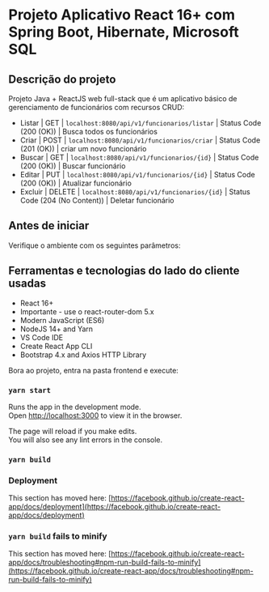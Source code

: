 # Projeto Aplicativo React 16+ com Spring Boot, Hibernate, Microsoft SQL

## Descrição do projeto

Projeto Java + ReactJS web full-stack que é um aplicativo básico de gerenciamento de funcionários com recursos CRUD:

- Listar | GET | `localhost:8080/api/v1/funcionarios/listar` | Status Code (200 (OK)) | Busca todos os funcionários
- Criar | POST | `localhost:8080/api/v1/funcionarios/criar` | Status Code (201 (OK)) | criar um novo funcionário
- Buscar | GET | `localhost:8080/api/v1/funcionarios/{id}` | Status Code (200 (OK)) | Buscar funcionário
- Editar | PUT | `localhost:8080/api/v1/funcionarios/{id}` | Status Code (200 (OK)) | Atualizar funcionário
- Excluir | DELETE | `localhost:8080/api/v1/funcionarios/{id}` | Status Code (204 (No Content)) | Deletar funcionário

## Antes de iniciar

Verifique o ambiente com os seguintes parâmetros:

## Ferramentas e tecnologias do lado do cliente usadas

- React 16+
- Importante - use o react-router-dom 5.x
- Modern JavaScript (ES6)
- NodeJS 14+ and Yarn
- VS Code IDE
- Create React App CLI
- Bootstrap 4.x and Axios HTTP Library

Bora ao projeto, entra na pasta frontend e execute:

### `yarn start`

Runs the app in the development mode.\
Open [http://localhost:3000](http://localhost:3000) to view it in the browser.

The page will reload if you make edits.\
You will also see any lint errors in the console.

### `yarn build`

### Deployment

This section has moved here: [https://facebook.github.io/create-react-app/docs/deployment](https://facebook.github.io/create-react-app/docs/deployment)

### `yarn build` fails to minify

This section has moved here: [https://facebook.github.io/create-react-app/docs/troubleshooting#npm-run-build-fails-to-minify](https://facebook.github.io/create-react-app/docs/troubleshooting#npm-run-build-fails-to-minify)
